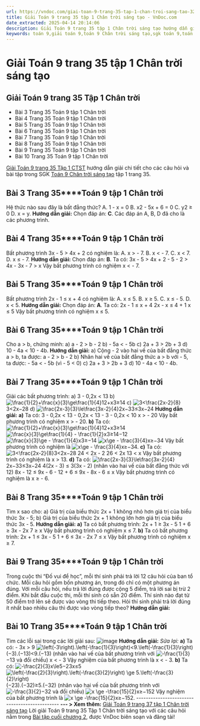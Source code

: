 ```yaml
---
url: https://vndoc.com/giai-toan-9-trang-35-tap-1-chan-troi-sang-tao-322022
title: Giải Toán 9 trang 35 tập 1 Chân trời sáng tạo - VnDoc.com
date_extracted: 2025-04-14 20:14:06
description: Giải Toán 9 trang 35 tập 1 Chân trời sáng tạo hướng dẫn giải chi tiết các câu hỏi và bài tập trong SGK Toán 9 Chân trời sáng tạo tập 1.
keywords: toán 9,giải toán 9,toán 9 Chân trời sáng tạo,sgk toán 9,toán lớp 9,toán lớp 9 Chân trời sáng tạo,sgk toán 9 Chân trời sáng tạo,toán 9 ctst,giải sgk toán 9 Chân trời sáng tạo,toán 9 Chân trời sáng tạo tập 1,toán 9 Chân trời sáng tạo tập 2,giải bài tập toán 9 Chân trời sáng tạo,toán 9 tập 2 Chân trời sáng tạo,giải toán 9 trang 34,giải toán 9 trang 35,bài tập cuối chương 2,giải bài tập cuối chương 2 toán 9 chân trời sáng tạo,giải toán 9 chân trời sáng tạo bài tập cuối chương 2
---
```


# Giải Toán 9 trang 35 tập 1 Chân trời sáng tạo
## **Giải Toán 9 trang 35 Tập 1 Chân trời**
  * Bài 3 Trang 35 Toán 9 tập 1 Chân trời
  * Bài 4 Trang 35 Toán 9 tập 1 Chân trời
  * Bài 5 Trang 35 Toán 9 tập 1 Chân trời
  * Bài 6 Trang 35 Toán 9 tập 1 Chân trời
  * Bài 7 Trang 35 Toán 9 tập 1 Chân trời
  * Bài 8 Trang 35 Toán 9 tập 1 Chân trời
  * Bài 9 Trang 35 Toán 9 tập 1 Chân trời
  * Bài 10 Trang 35 Toán 9 tập 1 Chân trời

[Giải Toán 9 trang 35 Tập 1 CTST](<https://vndoc.com/giai-toan-9-trang-35-tap-1-chan-troi-sang-tao-322022>) hướng dẫn giải chi tiết cho các câu hỏi và bài tập trong SGK [Toán 9 Chân trời sáng tạo](<https://vndoc.com/toan-9-chan-troi-sang-tao>) tập 1 trang 35.
## **Bài 3 Trang 35****Toán 9** tập 1 Chân trời
Hệ thức nào sau đây là bất đẳng thức?
A. 1 - x = 0
B. x2 \- 5x + 6 = 0
C. y2 ≥ 0
D. x = y.
**Hướng dẫn giải:**
Chọn đáp án: **C**.
Các đáp án A, B, D đã cho là các phương trình.
## **Bài 4 Trang 35****Toán 9** tập 1 Chân trời
Bất phương trình 3x - 5 > 4x + 2 có nghiệm là:
A. x > \- 7.
B. x < \- 7.
C. x < 7.
D. x ≤ - 7.
**Hướng dẫn giải:**
Chọn đáp án: **B**.
Ta có: 3x - 5 > 4x + 2
\- 5 - 2 > 4x - 3x
\- 7 > x
Vậy bất phương trình có nghiệm x < \- 7.
## **Bài 5 Trang 35****Toán 9** tập 1 Chân trời
Bất phương trình 2x - 1 ≤ x + 4 có nghiệm là:
A. x ≤ 5.
B. x ≥ 5.
C. x ≤ - 5.
D. x < 5.
**Hướng dẫn giải:**
Chọn đáp án: **A**.
Ta có: 2x - 1 ≤ x + 4
2x - x ≤ 4 + 1
x ≤ 5
Vậy bất phương trình có nghiệm x ≤ 5.
## **Bài 6 Trang 35****Toán 9** tập 1 Chân trời
Cho a > b, chứng minh:
a\) a - 2 > b - 2
b\) - 5a < \- 5b
c\) 2a + 3 > 2b + 3
d\) 10 - 4a < 10 - 4b.
**Hướng dẫn giải:**
a\) Cộng - 2 vào hai vế của bất đẳng thức a > b, ta được:
a - 2 > b - 2
b\) Nhân hai vế của bất đẳng thức a > b với - 5, ta được:
\- 5a < \- 5b \(vì - 5 < 0\)
c\) 2a + 3 > 2b + 3
d\) 10 - 4a < 10 - 4b.
## **Bài 7 Trang 35****Toán 9** tập 1 Chân trời
Giải các bất phương trình:
a\) 3 - 0,2x < 13
b\) ![\\frac{1}{2}+\\frac{x}{3}\\ge\\frac{1}{4}](https://i.vdoc.vn/data/image/blank.png)12+x3≥14
c\) ![3<\\frac{2x-2}{8}](https://i.vdoc.vn/data/image/blank.png)3<2x−28
d\) ![\\frac{2x-3}{3}\\le\\frac{3x-2}{4}](https://i.vdoc.vn/data/image/blank.png)2x−33≤3x−24
**Hướng dẫn giải:**
**a\)** Ta có: 3 - 0,2x < 13
\- 0,2x < 13 - 3
\- 0,2x < 10
x > \- 20
Vậy bất phương trình có nghiệm x > \- 20.
**b\)** Ta có: ![\\frac{1}{2}+\\frac{x}{3}\\ge\\frac{1}{4}](https://i.vdoc.vn/data/image/blank.png)12+x3≥14
![\\frac{x}{3}\\ge\\frac{1}{4} - \\frac{1}{2}](https://i.vdoc.vn/data/image/blank.png)x3≥14−12
![\\frac{x}{3}\\ge - \\frac{1}{4}](https://i.vdoc.vn/data/image/blank.png)x3≥−14
![x\\ge - \\frac{3}{4}](https://i.vdoc.vn/data/image/blank.png)x≥−34
Vậy bất phương trình có nghiệm là ![x\\ge - \\frac{3}{4}](https://i.vdoc.vn/data/image/blank.png)x≥−34.
**c\)** Ta có: ![3<\\frac{2x-2}{8}](https://i.vdoc.vn/data/image/blank.png)3<2x−28
24 < 2x - 2
26 < 2x
13 < x
Vậy bất phương trình có nghiệm là x > 13.
**d\)** Ta có: ![\\frac{2x-3}{3}\\le\\frac{3x-2}{4}](https://i.vdoc.vn/data/image/blank.png)2x−33≤3x−24
4\(2x - 3\) ≤ 3\(3x - 2\) \(nhân vào hai vế của bất đẳng thức với 12\)
8x - 12 ≤ 9x - 6
\- 12 + 6 ≤ 9x - 8x
\- 6 ≤ x
Vậy bất phương trình có nghiệm là x ≥ - 6.
## **Bài 8 Trang 35****Toán 9** tập 1 Chân trời
Tìm x sao cho:
a\) Giá trị của biểu thức 2x + 1 không nhỏ hơn giá trị của biểu thức 3x - 5;
b\) Giá trị của biểu thức 2x + 1 không lớn hơn giá trị của biểu thức 3x - 5.
**Hướng dẫn giải:**
**a\)** Ta có bất phương trình:
2x + 1 ≥ 3x - 5
1 + 6 ≥ 3x - 2x
7 ≥ x
Vậy bất phương trình có nghiệm x ≤ 7.
**b\)** Ta có bất phương trình:
2x + 1 ≤ 3x - 5
1 + 6 ≤ 3x - 2x
7 ≤ x
Vậy bất phương trình có nghiệm x ≥ 7.
## **Bài 9 Trang 35****Toán 9** tập 1 Chân trời
Trong cuộc thi “Đố vui để học”, mỗi thí sinh phải trả lời 12 câu hỏi của ban tổ chức. Mỗi câu hỏi gồm bốn phương án, trong đó chỉ có một phương án đúng. Với mỗi câu hỏi, nếu trả lời đúng được cộng 5 điểm, trả lời sai bị trừ 2 điểm. Khi bắt đầu cuộc thi, mỗi thí sinh có sẵn 20 điểm. Thí sinh nào đạt từ 50 điểm trở lên sẽ được vào vòng thi tiếp theo. Hỏi thí sinh phải trả lời đúng ít nhất bao nhiêu câu thì được vào vòng tiếp theo?
**Hướng dẫn giải:**
## **Bài 10 Trang 35****Toán 9** tập 1 Chân trời
Tìm các lỗi sai trong các lời giải sau:
![image](https://i.vdoc.vn/data/image/2024/06/12/638538127307573921.png)
**Hướng dẫn giải:**
_Sửa lại:_
**a\)** Ta có: - 3x > 9
![\\left\(-3\\right\).\\left\(-\\frac{1}{3}\\right\)<9.\\left\(-\\frac{1}{3}\\right\)](https://i.vdoc.vn/data/image/blank.png)\(−3\).\(−13\)<9.\(−13\) \(nhân vào hai vế của bất phương trình với ![-\\frac{1}{3}](https://i.vdoc.vn/data/image/blank.png)−13 và đổi chiều\)
x < \- 3
Vậy nghiệm của bất phương trình là x < \- 3.
**b\)** Ta có: ![-\\frac{2}{3}x\\le5](https://i.vdoc.vn/data/image/blank.png)−23x≤5
![\\left\(-\\frac{2}{3}\\right\).\\left\(-\\frac{3}{2}\\right\) \\ge 5.\\left\(-\\frac{3}{2}\\right\)](https://i.vdoc.vn/data/image/blank.png)\(−23\).\(−32\)≥5.\(−32\) \(nhân vào hai vế của bất phương trình với ![-\\frac{3}{2}](https://i.vdoc.vn/data/image/blank.png)−32 và đổi chiều\)
![x \\ge   -\\frac{15}{2}](https://i.vdoc.vn/data/image/blank.png)x≥−152
Vậy nghiệm của bất phương trình là ![x \\ge   -\\frac{15}{2}](https://i.vdoc.vn/data/image/blank.png)x≥−152.
\----------------------------------------------
**\--- > Xem thêm:** [Giải Toán 9 trang 37 tập 1 Chân trời sáng tạo](<https://vndoc.com/giai-toan-9-trang-37-tap-1-chan-troi-sang-tao-323548>)
Lời giải Toán 9 trang 35 Tập 1 Chân trời sáng tạo với các câu hỏi nằm trong [Bài tập cuối chương 2](<https://vndoc.com/toan-9-chan-troi-sang-tao-bai-tap-cuoi-chuong-2-319959>), được VnDoc biên soạn và đăng tải\!
